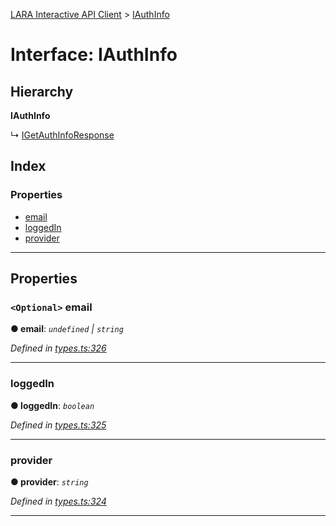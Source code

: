 [LARA Interactive API Client](../README.md) > [IAuthInfo](../interfaces/iauthinfo.md)

# Interface: IAuthInfo

## Hierarchy

**IAuthInfo**

↳  [IGetAuthInfoResponse](igetauthinforesponse.md)

## Index

### Properties

* [email](iauthinfo.md#email)
* [loggedIn](iauthinfo.md#loggedin)
* [provider](iauthinfo.md#provider)

---

## Properties

<a id="email"></a>

### `<Optional>` email

**● email**: *`undefined` \| `string`*

*Defined in [types.ts:326](../../../lara-typescript/src/interactive-api-client/types.ts#L326)*

___
<a id="loggedin"></a>

###  loggedIn

**● loggedIn**: *`boolean`*

*Defined in [types.ts:325](../../../lara-typescript/src/interactive-api-client/types.ts#L325)*

___
<a id="provider"></a>

###  provider

**● provider**: *`string`*

*Defined in [types.ts:324](../../../lara-typescript/src/interactive-api-client/types.ts#L324)*

___

